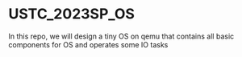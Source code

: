 # USTC_2023SP_OS
In this repo, we will design a tiny OS on qemu that contains all basic components for OS and operates some IO tasks